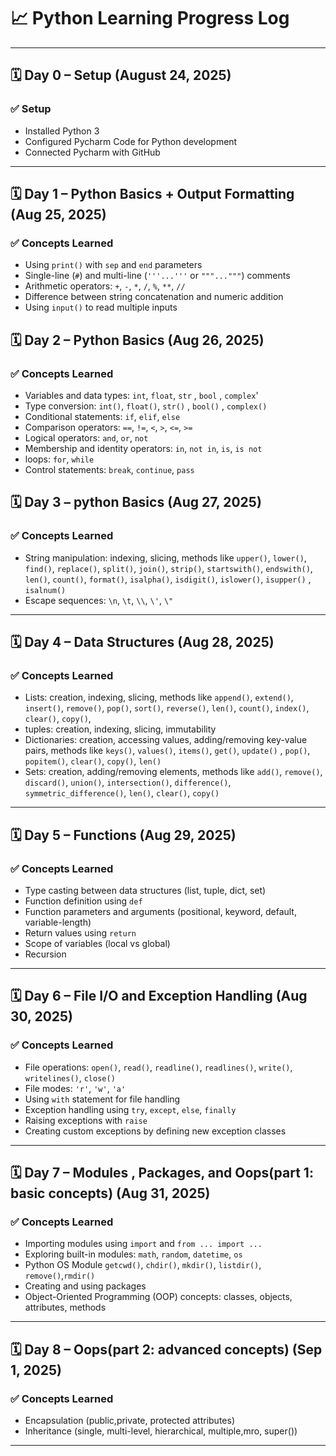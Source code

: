 # 📈 Python Learning Progress Log

---

## 🗓️ Day 0 – Setup (August 24, 2025)

### ✅ Setup
- Installed Python 3
- Configured Pycharm Code for Python development
- Connected Pycharm with GitHub

---

## 🗓️ Day 1 – Python Basics + Output Formatting (Aug 25, 2025)

### ✅ Concepts Learned

- Using `print()` with `sep` and `end` parameters
- Single-line (`#`) and multi-line (`'''...'''` or `"""..."""`) comments
- Arithmetic operators: `+`, `-`, `*`, `/`, `%`, `**`, `//`
- Difference between string concatenation and numeric addition
- Using `input()`  to read multiple inputs

## 🗓️ Day 2 – Python Basics (Aug 26, 2025)

### ✅ Concepts Learned
- Variables and data types: `int`, `float`, `str` , `bool` , `complex`'
- Type conversion: `int()`, `float()`, `str()` , `bool()` , `complex()`
- Conditional statements: `if`, `elif`, `else`
- Comparison operators: `==`, `!=`, `<`, `>`, `<=`, `>=`
- Logical operators: `and`, `or`, `not`
- Membership and identity operators: `in`, `not in`, `is`, `is not`
- loops: `for`, `while`
- Control statements: `break`, `continue`, `pass`

## 🗓️ Day 3 – python Basics (Aug 27, 2025)

### ✅ Concepts Learned
- String manipulation: indexing, slicing, methods like `upper()`, `lower()`, `find()`, `replace()`, `split()`, `join()`, `strip()`, `startswith()`, `endswith()`, `len()`, `count()`, `format()`, `isalpha()`, `isdigit()`, `islower()`, `isupper()` , `isalnum()`
- Escape sequences: `\n`, `\t`, `\\`, `\'`, `\"`
---

## 🗓️ Day 4 – Data Structures (Aug 28, 2025)

### ✅ Concepts Learned

- Lists: creation, indexing, slicing, methods like `append()`, `extend()`, `insert()`, `remove()`, `pop()`, `sort()`, `reverse()`, `len()`, `count()`, `index()`, `clear()`, `copy()`, 
- tuples: creation, indexing, slicing, immutability
- Dictionaries: creation, accessing values, adding/removing key-value pairs, methods like `keys()`, `values()`, `items()`, `get()`, `update()` , `pop()`, `popitem()`, `clear()`, `copy()`, `len()`
- Sets: creation, adding/removing elements, methods like `add()`, `remove()`, `discard()`, `union()`, `intersection()`, `difference()`, `symmetric_difference()`, `len()`, `clear()`, `copy()`
---

## 🗓️ Day 5 – Functions (Aug 29, 2025)

### ✅ Concepts Learned
- Type casting between data structures (list, tuple, dict, set)
- Function definition using `def`
- Function parameters and arguments (positional, keyword, default, variable-length)
- Return values using `return`
- Scope of variables (local vs global)
- Recursion
---

## 🗓️ Day 6 – File I/O and Exception Handling (Aug 30, 2025)

### ✅ Concepts Learned
- File operations: `open()`, `read()`, `readline()`, `readlines()`, `write()`, `writelines()`, `close()`
- File modes: `'r'`, `'w'`, `'a'`
- Using `with` statement for file handling
- Exception handling using `try`, `except`, `else`, `finally`
- Raising exceptions with `raise`
- Creating custom exceptions by defining new exception classes
---

## 🗓️ Day 7 – Modules , Packages, and Oops(part 1: basic concepts) (Aug 31, 2025)

### ✅ Concepts Learned
- Importing modules using `import` and `from ... import ...`
- Exploring built-in modules: `math`, `random`, `datetime`, `os`
- Python OS Module `getcwd()`, `chdir()`, `mkdir()`, `listdir()`, `remove()`,`rmdir()`
- Creating and using packages
- Object-Oriented Programming (OOP) concepts: classes, objects, attributes, methods
---

## 🗓️ Day 8 – Oops(part 2: advanced concepts) (Sep 1, 2025)

### ✅ Concepts Learned
- Encapsulation (public,private, protected attributes)
- Inheritance (single, multi-level, hierarchical, multiple,mro, super())
---